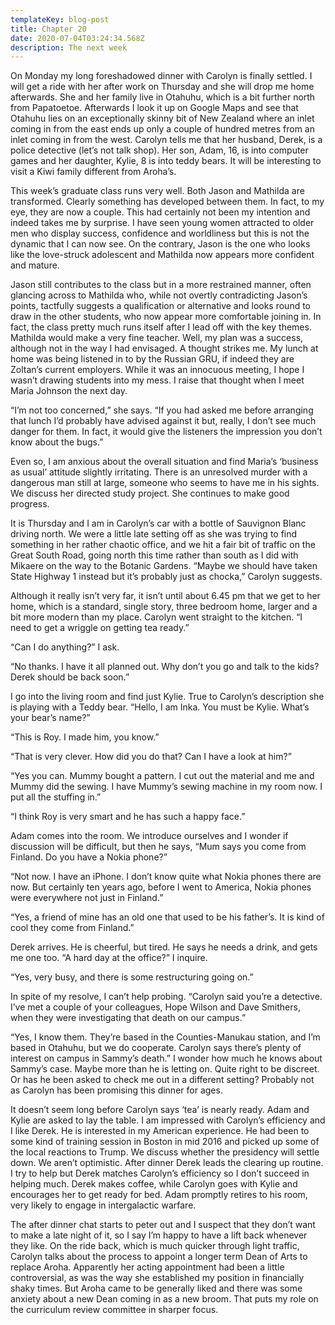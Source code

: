 ```yaml
---
templateKey: blog-post
title: Chapter 20
date: 2020-07-04T03:24:34.568Z
description: The next week
---
```

On Monday my long foreshadowed dinner with Carolyn is finally settled. I will get a ride with her after work on Thursday and she will drop me home afterwards. She and her family live in Otahuhu, which is a bit further north from Papatoetoe. Afterwards I look it up on Google Maps and see that Otahuhu lies on an exceptionally skinny bit of New Zealand where an inlet coming in from the east ends up only a couple of hundred metres from an inlet coming in from the west. Carolyn tells me that her husband, Derek, is a police detective (let’s not talk shop). Her son, Adam, 16, is into computer games and her daughter, Kylie, 8 is into teddy bears. It will be interesting to visit a Kiwi family different from Aroha’s.



This week’s graduate class runs very well. Both Jason and Mathilda are transformed. Clearly something has developed between them. In fact, to my eye, they are now a couple. This had certainly not been my intention and indeed takes me by surprise. I have seen young women attracted to older men who display success, confidence and worldliness but this is not the dynamic that I can now see. On the contrary, Jason is the one who looks like the love-struck adolescent and Mathilda now appears more confident and mature.



Jason still contributes to the class but in a more restrained manner, often glancing across to Mathilda who, while not overtly contradicting Jason’s points, tactfully suggests a qualification or alternative and looks round to draw in the other students, who now appear more comfortable joining in. In fact, the class pretty much runs itself after I lead off with the key themes. Mathilda would make a very fine teacher. Well, my plan was a success, although not in the way I had envisaged. A thought strikes me. My lunch at home was being listened in to by the Russian GRU, if indeed they are Zoltan’s current employers. While it was an innocuous meeting, I hope I wasn’t drawing students into my mess. I raise that thought when I meet Maria Johnson the next day.



“I’m not too concerned,” she says. “If you had asked me before arranging that lunch I’d probably have advised against it but, really, I don’t see much danger for them. In fact, it would give the listeners the impression you don’t know about the bugs.”



Even so, I am anxious about the overall situation and find Maria’s ‘business as usual’ attitude slightly irritating. There is an unresolved murder with a dangerous man still at large, someone who seems to have me in his sights. We discuss her directed study project. She continues to make good progress.



It is Thursday and I am in Carolyn’s car with a bottle of Sauvignon Blanc driving north. We were a little late setting off as she was trying to find something in her rather chaotic office, and we hit a fair bit of traffic on the Great South Road, going north this time rather than south as I did with Mikaere on the way to the Botanic Gardens. “Maybe we should have taken State Highway 1 instead but it’s probably just as chocka,” Carolyn suggests.



Although it really isn’t very far, it isn’t until about 6.45 pm that we get to her home, which is a standard, single story, three bedroom home, larger and a bit more modern than my place. Carolyn went straight to the kitchen. “I need to get a wriggle on getting tea ready.”



“Can I do anything?” I ask.



“No thanks. I have it all planned out. Why don’t you go and talk to the kids? Derek should be back soon.”



I go into the living room and find just Kylie. True to Carolyn’s description she is playing with a Teddy bear. “Hello, I am Inka. You must be Kylie. What’s your bear’s name?”



“This is Roy. I made him, you know.”



“That is very clever. How did you do that? Can I have a look at him?”



“Yes you can. Mummy bought a pattern. I cut out the material and me and Mummy did the sewing. I have Mummy’s sewing machine in my room now. I put all the stuffing in.”



“I think Roy is very smart and he has such a happy face.”



Adam comes into the room. We introduce ourselves and I wonder if discussion will be difficult, but then he says, “Mum says you come from Finland. Do you have a Nokia phone?”



“Not now. I have an iPhone. I don’t know quite what Nokia phones there are now. But certainly ten years ago, before I went to America, Nokia phones were everywhere not just in Finland.”



“Yes, a friend of mine has an old one that used to be his father’s. It is kind of cool they come from Finland.”



Derek arrives. He is cheerful, but tired. He says he needs a drink, and gets me one too. “A hard day at the office?” I inquire.



“Yes, very busy, and there is some restructuring going on.”



In spite of my resolve, I can’t help probing. “Carolyn said you’re a detective. I’ve met a couple of your colleagues, Hope Wilson and Dave Smithers, when they were investigating that death on our campus.”



“Yes, I know them. They’re based in the Counties-Manukau station, and I’m based in Otahuhu, but we do cooperate. Carolyn says there’s plenty of interest on campus in Sammy’s death.” I wonder how much he knows about Sammy’s case. Maybe more than he is letting on. Quite right to be discreet. Or has he been asked to check me out in a different setting? Probably not as Carolyn has been promising this dinner for ages.



It doesn’t seem long before Carolyn says ‘tea’ is nearly ready. Adam and Kylie are asked to lay the table. I am impressed with Carolyn’s efficiency and I like Derek. He is interested in my American experience. He had been to some kind of training session in Boston in mid 2016 and picked up some of the local reactions to Trump. We discuss whether the presidency will settle down. We aren’t optimistic. After dinner Derek leads the clearing up routine. I try to help but Derek matches Carolyn’s efficiency so I don’t succeed in helping much. Derek makes coffee, while Carolyn goes with Kylie and encourages her to get ready for bed. Adam promptly retires to his room, very likely to engage in intergalactic warfare.



The after dinner chat starts to peter out and I suspect that they don’t want to make a late night of it, so I say I’m happy to have a lift back whenever they like. On the ride back, which is much quicker through light traffic, Carolyn talks about the process to appoint a longer term Dean of Arts to replace Aroha. Apparently her acting appointment had been a little controversial, as was the way she established my position in financially shaky times. But Aroha came to be generally liked and there was some anxiety about a new Dean coming in as a new broom. That puts my role on the curriculum review committee in sharper focus.